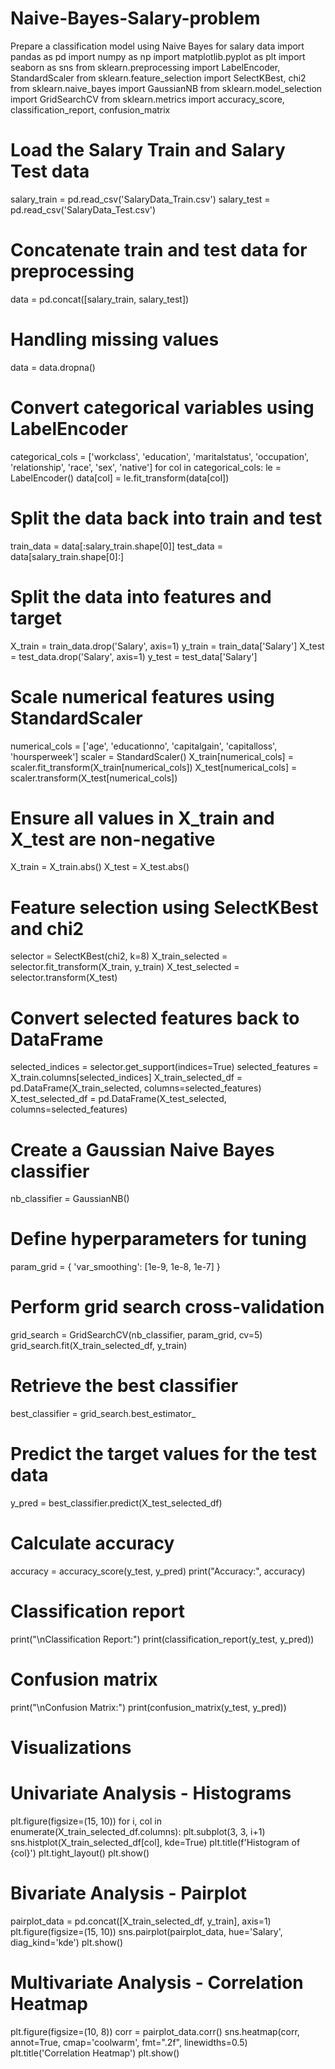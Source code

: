 # Naive-Bayes-Salary-problem
Prepare a classification model using Naive Bayes  for salary data
import pandas as pd
import numpy as np
import matplotlib.pyplot as plt
import seaborn as sns
from sklearn.preprocessing import LabelEncoder, StandardScaler
from sklearn.feature_selection import SelectKBest, chi2
from sklearn.naive_bayes import GaussianNB
from sklearn.model_selection import GridSearchCV
from sklearn.metrics import accuracy_score, classification_report, confusion_matrix

# Load the Salary Train and Salary Test data
salary_train = pd.read_csv('SalaryData_Train.csv')
salary_test = pd.read_csv('SalaryData_Test.csv')

# Concatenate train and test data for preprocessing
data = pd.concat([salary_train, salary_test])

# Handling missing values
data = data.dropna()

# Convert categorical variables using LabelEncoder
categorical_cols = ['workclass', 'education', 'maritalstatus', 'occupation', 'relationship', 'race', 'sex', 'native']
for col in categorical_cols:
    le = LabelEncoder()
    data[col] = le.fit_transform(data[col])

# Split the data back into train and test
train_data = data[:salary_train.shape[0]]
test_data = data[salary_train.shape[0]:]

# Split the data into features and target
X_train = train_data.drop('Salary', axis=1)
y_train = train_data['Salary']
X_test = test_data.drop('Salary', axis=1)
y_test = test_data['Salary']

# Scale numerical features using StandardScaler
numerical_cols = ['age', 'educationno', 'capitalgain', 'capitalloss', 'hoursperweek']
scaler = StandardScaler()
X_train[numerical_cols] = scaler.fit_transform(X_train[numerical_cols])
X_test[numerical_cols] = scaler.transform(X_test[numerical_cols])

# Ensure all values in X_train and X_test are non-negative
X_train = X_train.abs()
X_test = X_test.abs()

# Feature selection using SelectKBest and chi2
selector = SelectKBest(chi2, k=8)
X_train_selected = selector.fit_transform(X_train, y_train)
X_test_selected = selector.transform(X_test)

# Convert selected features back to DataFrame
selected_indices = selector.get_support(indices=True)
selected_features = X_train.columns[selected_indices]
X_train_selected_df = pd.DataFrame(X_train_selected, columns=selected_features)
X_test_selected_df = pd.DataFrame(X_test_selected, columns=selected_features)

# Create a Gaussian Naive Bayes classifier
nb_classifier = GaussianNB()

# Define hyperparameters for tuning
param_grid = {
    'var_smoothing': [1e-9, 1e-8, 1e-7]
}

# Perform grid search cross-validation
grid_search = GridSearchCV(nb_classifier, param_grid, cv=5)
grid_search.fit(X_train_selected_df, y_train)

# Retrieve the best classifier
best_classifier = grid_search.best_estimator_

# Predict the target values for the test data
y_pred = best_classifier.predict(X_test_selected_df)

# Calculate accuracy
accuracy = accuracy_score(y_test, y_pred)
print("Accuracy:", accuracy)

# Classification report
print("\nClassification Report:")
print(classification_report(y_test, y_pred))

# Confusion matrix
print("\nConfusion Matrix:")
print(confusion_matrix(y_test, y_pred))

# Visualizations

# Univariate Analysis - Histograms
plt.figure(figsize=(15, 10))
for i, col in enumerate(X_train_selected_df.columns):
    plt.subplot(3, 3, i+1)
    sns.histplot(X_train_selected_df[col], kde=True)
    plt.title(f'Histogram of {col}')
plt.tight_layout()
plt.show()

# Bivariate Analysis - Pairplot
pairplot_data = pd.concat([X_train_selected_df, y_train], axis=1)
plt.figure(figsize=(15, 10))
sns.pairplot(pairplot_data, hue='Salary', diag_kind='kde')
plt.show()

# Multivariate Analysis - Correlation Heatmap
plt.figure(figsize=(10, 8))
corr = pairplot_data.corr()
sns.heatmap(corr, annot=True, cmap='coolwarm', fmt=".2f", linewidths=0.5)
plt.title('Correlation Heatmap')
plt.show()
